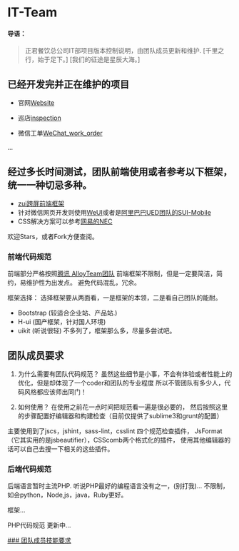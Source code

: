 # IT-Team

#### 导语：
> 正君餐饮总公司IT部项目版本控制说明，由团队成员更新和维护.
[千里之行，始于足下。]
[我们的征途是星辰大海。]

## 已经开发完并正在维护的项目

- 官网[Website](https://github.com/W3cshool/Website)

- 巡店[inspection](https://github.com/muwubbq/inspection)

- 微信工单[WeChat_work_order](https://github.com/W3cshool/WeChat_work_order)

...

## 经过多长时间测试，团队前端使用或者参考以下框架，统一一种切忌多种。
- [zui跨屏前端框架](https://github.com/easysoft/zui)
- 针对微信网页开发则使用[WeUI](https://github.com/weui/weui)或者是[阿里巴巴UED团队的SUI-Mobile](https://github.com/sdc-alibaba/SUI-Mobile)
- CSS解决方案可以参考[网易的NEC](http://nec.netease.com/)

欢迎Stars，或者Fork方便查阅。

### 前端代码规范

前端部分严格按照[腾讯 AlloyTeam团队](http://alloyteam.github.io/CodeGuide/)
前端框架不限制，但是一定要简洁，简约，易维护性为出发点。
避免代码混乱，冗余。

框架选择：
选择框架要从两面看，一是框架的本领，二是看自己团队的能耐。
- Bootstrap (较适合企业站、产品站.)
- H-ui (国产框架，针对国人环境)
- uikit (听说很轻)
不多列了，框架那么多，尽量多尝试吧。

## 团队成员要求

1. 为什么需要有团队代码规范？
虽然这些细节是小事，不会有体验或者性能上的优化，但是却体现了一个coder和团队的专业程度 
所以不管团队有多少人，代码风格都应该师出同门！

2. 如何使用？
在使用之前花一点时间把规范看一遍是很必要的，
然后按照这里的步骤配置好编辑器和构建检查（目前仅提供了sublime3和grunt的配置）

主要使用到了jscs，jshint，sass-lint，csslint 四个规范检查插件，
JsFormat（它其实用的是jsbeautifier），CSScomb两个格式化的插件，
使用其他编辑器的话可以自己去搜一下相关的这些插件。


### 后端代码规范

后端语言暂时主流PHP.
听说PHP最好的编程语言没有之一，(别打我)...
不限制，如会python，Node,js，java，Ruby更好。

框架...

PHP代码规范
更新中...

[### 团队成员技能要求](https://github.com/W3cshool/IT-Team/blob/master/%E9%80%9A%E7%94%A8%E6%8A%80%E8%83%BD.md)
